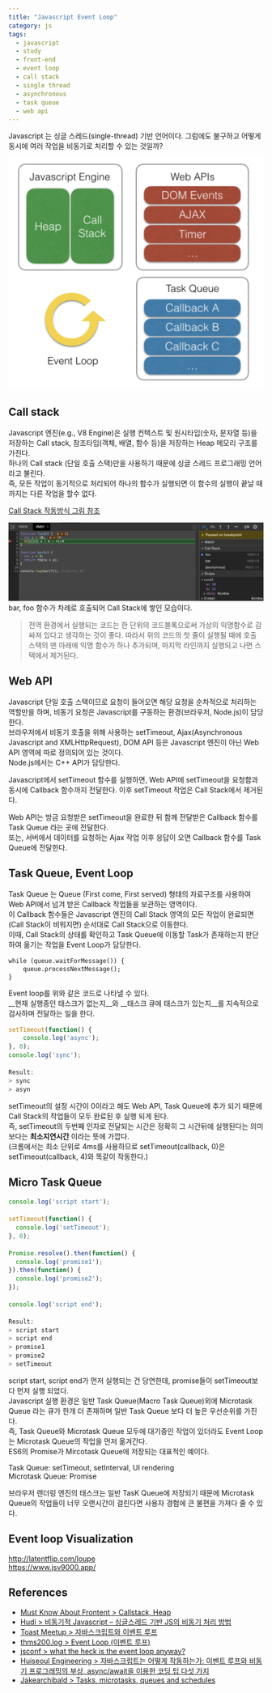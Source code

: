 ```yaml
---
title: "Javascript Event Loop"  
category: js  
tags:
  - javascript
  - study
  - front-end
  - event loop
  - call stack
  - single thread
  - asynchronous
  - task queue
  - web api
---
```


Javascript 는 싱글 스레드(single-thread) 기반 언어이다. 
그럼에도 불구하고 어떻게 동시에 여러 작업을 비동기로 처리할 수 있는 것일까?

![Javascript environment](../assets/images/js-event-loop_1.png)

## Call stack
Javascript 엔진(e.g., V8 Engine)은 실행 컨택스트 및 원시타입(숫자, 문자열 등)을 저장하는 Call stack, 참조타입(객체, 배열, 함수 등)을 저장하는 Heap 메모리 구조를 가진다.  
하나의 Call stack (단일 호출 스택)만을 사용하기 때문에 싱글 스레드 프로그래밍 언어라고 불린다.  
즉, 모든 작업이 동기적으로 처리되어 하나의 함수가 실행되면 이 함수의 실행이 끝날 때 까지는 다른 작업을 할수 없다.  
  
[Call Stack 작동방식 그림 참조](https://hudi.kr/%EB%B9%84%EB%8F%99%EA%B8%B0%EC%A0%81-javascript-%EC%8B%B1%EA%B8%80%EC%8A%A4%EB%A0%88%EB%93%9C-%EA%B8%B0%EB%B0%98-js%EC%9D%98-%EB%B9%84%EB%8F%99%EA%B8%B0-%EC%B2%98%EB%A6%AC-%EB%B0%A9%EB%B2%95/)

![debug of call stack in browser](../assets/images/js-event-loop_2.png)
bar, foo 함수가 차례로 호출되어 Call Stack에 쌓인 모습이다.

> 전역 환경에서 실행되는 코드는 한 단위의 코드블록으로써 가상의 익명함수로 감싸져 있다고 생각하는 것이 좋다. 
> 따라서 위의 코드의 첫 줄이 실행될 때에 호출 스택의 맨 아래에 익명 함수가 하나 추가되며, 마지막 라인까지 실행되고 나면 스택에서 제거된다.


## Web API
Javascript 단일 호출 스택이므로 요청이 들어오면 해당 요청을 순차적으로 처리하는 역할만을 하며, 비동기 요청은 Javascript를 구동하는 환경(브라우저, Node.js)이 담당한다.  
브라우저에서 비동기 호출을 위해 사용하는 setTimeout, Ajax(Asynchronous Javascript and XMLHttpRequest), DOM API 등은 Javascript 엔진이 아닌 Web API 영역에 따로 정의되어 있는 것이다.  
Node.js에서는 C++ API가 담당한다.

Javascript에서 setTimeout 함수를 실행하면, Web API에 setTimeout을 요청함과 동시에 Callback 함수까지 전달한다.
이후 setTimeout 작업은 Call Stack에서 제거된다.
 
Web API는 방금 요청받은 setTimeout을 완료한 뒤 함께 전달받은 Callback 함수를 Task Queue 라는 곳에 전달한다.  
또는, 서버에서 데이터를 요청하는 Ajax 작업 이후 응답이 오면 Callback 함수를 Task Queue에 전달한다. 

## Task Queue, Event Loop
Task Queue 는 Queue (First come, First served) 형태의 자료구조를 사용하여 Web API에서 넘겨 받은 Callback 작업들을 보관하는 영역이다.  
이 Callback 함수들은 Javascript 엔진의 Call Stack 영역의 모든 작업이 완료되면 (Call Stack이 비워지면) 순서대로 Call Stack으로 이동한다.  
이때, Call Stack의 상태를 확인하고 Task Queue에 이동할 Task가 존재하는지 판단하여 옮기는 작업을 Event Loop가 담당한다.  

```javscript
while (queue.waitForMessage()) {
    queue.processNextMessage();
} 
```
Event loop를 위와 같은 코드로 나타낼 수 있다.  
__현재 실행중인 태스크가 없는지__와 __태스크 큐에 태스크가 있는지__를 지속적으로 검사하며 전달하는 일을 한다.

```javascript
setTimeout(function() {
    console.log('async');
}, 0);
console.log('sync');

Result:
> sync
> asyn 
```
setTimeout의 설정 시간이 0이라고 해도 Web API, Task Queue에 추가 되기 때문에 Call Stack의 작업들이 모두 완료된 후 실행 되게 된다.  
즉, setTimeout의 두번째 인자로 전달되는 시간은 정확히 그 시간뒤에 실행된다는 의미보다는 __최소지연시간__ 이라는 뜻에 가깝다.   
(크롬에서는 최소 단위로 4ms를 사용하므로 setTimeout(callback, 0)은 setTimeout(callback, 4)와 똑같이 작동한다.)

## Micro Task Queue
```javascript
console.log('script start'); 

setTimeout(function() {
  console.log('setTimeout');
}, 0);

Promise.resolve().then(function() {
  console.log('promise1');
}).then(function() {
  console.log('promise2');
});

console.log('script end');

Result:
> script start
> script end
> promise1
> promise2
> setTimeout
```
script start, script end가 먼저 실행되는 건 당연한데, promise들이 setTimeout보다 먼저 실행 되었다.  
Javascript 실행 환경은 일반 Task Queue(Macro Task Queue)외에 Microtask Queue 라는 큐가 한개 더 존재하며 일반 Task Queue 보다 더 높은 우선순위를 가진다.  
즉, Task Queue와 Microtask Queue 모두에 대기중인 작업이 있더라도 Event Loop는 Microtask Queue의 작업을 먼저 옮겨간다.  
ES6의 Promise가 Mircotask Queue에 저장되는 대표적인 예이다.

Task Queue: setTimeout, setInterval, UI rendering   
Microtask Queue: Promise

브라우저 렌더링 엔진의 태스크는 일반 TasK Queue에 저장되기 때문에 Microtask Queue의 작업들이 너무 오랜시간이 걸린다면 사용자 경험에 큰 불편을 가져다 줄 수 있다.

## Event loop Visualization
http://latentflip.com/loupe  
https://www.jsv9000.app/


## References
- [Must Know About Frontent > Callstack, Heap](https://github.com/baeharam/Must-Know-About-Frontend/blob/master/Notes/javascript/stack-heap.md)
- [Hudi > 비동기적 Javascript – 싱글스레드 기반 JS의 비동기 처리 방법](https://hudi.kr/%EB%B9%84%EB%8F%99%EA%B8%B0%EC%A0%81-javascript-%EC%8B%B1%EA%B8%80%EC%8A%A4%EB%A0%88%EB%93%9C-%EA%B8%B0%EB%B0%98-js%EC%9D%98-%EB%B9%84%EB%8F%99%EA%B8%B0-%EC%B2%98%EB%A6%AC-%EB%B0%A9%EB%B2%95/)
- [Toast Meetup > 자바스크립트와 이벤트 루프](https://meetup.toast.com/posts/89)
- [thms200.log > Event Loop (이벤트 루프)](https://velog.io/@thms200/Event-Loop-%EC%9D%B4%EB%B2%A4%ED%8A%B8-%EB%A3%A8%ED%94%84)
- [jsconf > what the heck is the event loop anyway?](https://2014.jsconf.eu/speakers/philip-roberts-what-the-heck-is-the-event-loop-anyway.html)
- [Huiseoul Engineering > 자바스크립트는 어떻게 작동하는가: 이벤트 루프와 비동기 프로그래밍의 부상, async/await을 이용한 코딩 팁 다섯 가지](https://engineering.huiseoul.com/%EC%9E%90%EB%B0%94%EC%8A%A4%ED%81%AC%EB%A6%BD%ED%8A%B8%EB%8A%94-%EC%96%B4%EB%96%BB%EA%B2%8C-%EC%9E%91%EB%8F%99%ED%95%98%EB%8A%94%EA%B0%80-%EC%9D%B4%EB%B2%A4%ED%8A%B8-%EB%A3%A8%ED%94%84%EC%99%80-%EB%B9%84%EB%8F%99%EA%B8%B0-%ED%94%84%EB%A1%9C%EA%B7%B8%EB%9E%98%EB%B0%8D%EC%9D%98-%EB%B6%80%EC%83%81-async-await%EC%9D%84-%EC%9D%B4%EC%9A%A9%ED%95%9C-%EC%BD%94%EB%94%A9-%ED%8C%81-%EB%8B%A4%EC%84%AF-%EA%B0%80%EC%A7%80-df65ffb4e7e)
- [Jakearchibald > Tasks, microtasks, queues and schedules](https://jakearchibald.com/2015/tasks-microtasks-queues-and-schedules/)